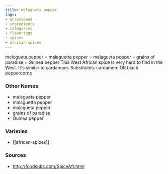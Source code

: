 ```yaml
---
title: melegueta pepper
tags:
- unreviewed
- ingredients
- categories
- flavorings
- spices
- african-spices
---
```

melegueta pepper = malaguetta pepper = malagueta pepper = grains of paradise = Guinea pepper This West African spice is very hard to find in the West. It's similar to cardamom. Substitutes: cardamom OR black peppercorns

### Other Names

* melegueta pepper
* malaguetta pepper
* malagueta pepper
* grains of paradise
* Guinea pepper

### Varieties

* [[african-spices]]

### Sources
* http://foodsubs.com/SpiceAfr.html
